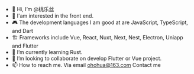 - 👋 Hi, I’m @桃乐丝
- 👀 I'am interested in the front end.
- 🎮 The development languages ​​I am good at are JavaScript, TypeScript, and Dart
- 🏗  Frameworks include Vue, React, Nuxt, Next, Nest, Electron, Uniapp and Flutter
- 🌱 I’m currently learning Rust.
- 💞️ I’m looking to collaborate on develop Flutter or Vue project.
- 📫 How to reach me. Via email ohohua@163.com Contact me

<!---
ohohua/ohohua is a ✨ special ✨ repository because its `README.md` (this file) appears on your GitHub profile.
You can click the Preview link to take a look at your changes.
--->

